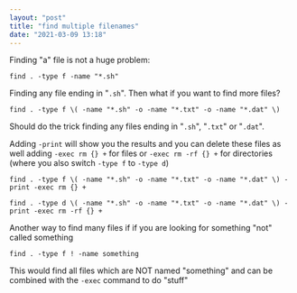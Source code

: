 ```yaml
---
layout: "post"
title: "find multiple filenames"
date: "2021-03-09 13:18"
---
```

Finding "a" file is not a huge problem:

```
find . -type f -name "*.sh"
```

Finding any file ending in "`.sh`". Then what if you want to find more files?

```
find . -type f \( -name "*.sh" -o -name "*.txt" -o -name "*.dat" \)
```

Should do the trick finding any files ending in "`.sh`", "`.txt`" or "`.dat`".

Adding `-print` will show you the results and you can delete these files as well adding `-exec rm {} +` for files or `-exec rm -rf {} +` for directories (where you also switch `-type f` to `-type d`)

  ```
  find . -type f \( -name "*.sh" -o -name "*.txt" -o -name "*.dat" \) -print -exec rm {} +

  find . -type d \( -name "*.sh" -o -name "*.txt" -o -name "*.dat" \) -print -exec rm -rf {} +
  ```

Another way to find many files if if you are looking for something "not" called something

```
find . -type f ! -name something
```

This would find all files which are NOT named "something" and can be combined with the `-exec` command to do "stuff"

